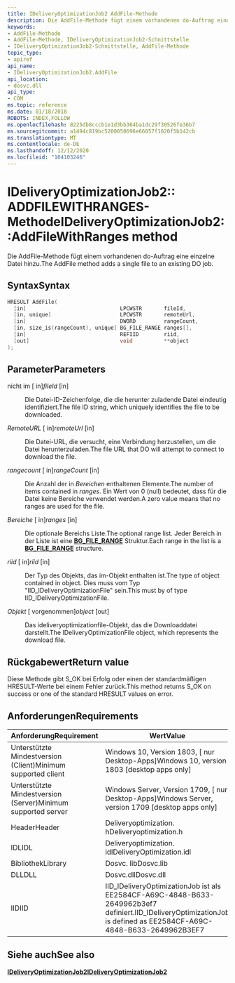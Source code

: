 ```yaml
---
title: IDeliveryOptimizationJob2 AddFile-Methode
description: Die AddFile-Methode fügt einem vorhandenen do-Auftrag eine einzelne Datei hinzu.
keywords:
- AddFile-Methode
- AddFile-Methode, IDeliveryOptimizationJob2-Schnittstelle
- IDeliveryOptimizationJob2-Schnittstelle, AddFile-Methode
topic_type:
- apiref
api_name:
- IDeliveryOptimizationJob2.AddFile
api_location:
- dosvc.dll
api_type:
- COM
ms.topic: reference
ms.date: 01/18/2018
ROBOTS: INDEX,FOLLOW
ms.openlocfilehash: 8225db8cccb1e1d3bb364ba1dc29f30526fe36b7
ms.sourcegitcommit: a1494c819bc5200050696e66057f1020f5b142cb
ms.translationtype: MT
ms.contentlocale: de-DE
ms.lasthandoff: 12/12/2020
ms.locfileid: "104103246"
---
```

# <a name="ideliveryoptimizationjob2addfilewithranges-method"></a><span data-ttu-id="4d8ff-106">IDeliveryOptimizationJob2:: ADDFILEWITHRANGES-Methode</span><span class="sxs-lookup"><span data-stu-id="4d8ff-106">IDeliveryOptimizationJob2::AddFileWithRanges method</span></span>

<span data-ttu-id="4d8ff-107">Die AddFile-Methode fügt einem vorhandenen do-Auftrag eine einzelne Datei hinzu.</span><span class="sxs-lookup"><span data-stu-id="4d8ff-107">The AddFile method adds a single file to an existing DO job.</span></span>

## <a name="syntax"></a><span data-ttu-id="4d8ff-108">Syntax</span><span class="sxs-lookup"><span data-stu-id="4d8ff-108">Syntax</span></span>

```C++
HRESULT AddFile(
  [in]                              LPCWSTR       fileId,
  [in, unique]                      LPCWSTR       remoteUrl,
  [in]                              DWORD         rangeCount,
  [in, size_is(rangeCount), unique] BG_FILE_RANGE ranges[],
  [in]                              REFIID        riid,
  [out]                             void          **object
);
```

## <a name="parameters"></a><span data-ttu-id="4d8ff-109">Parameter</span><span class="sxs-lookup"><span data-stu-id="4d8ff-109">Parameters</span></span>

<dl> <dt>

<span data-ttu-id="4d8ff-110">nicht im  \[ in\]</span><span class="sxs-lookup"><span data-stu-id="4d8ff-110">*fileId* \[in\]</span></span>
</dt> <dd>

<span data-ttu-id="4d8ff-111">Die Datei-ID-Zeichenfolge, die die herunter zuladende Datei eindeutig identifiziert.</span><span class="sxs-lookup"><span data-stu-id="4d8ff-111">The file ID string, which uniquely identifies the file to be downloaded.</span></span>

</dd> <dt>

<span data-ttu-id="4d8ff-112">*RemoteURL* \[ in\]</span><span class="sxs-lookup"><span data-stu-id="4d8ff-112">*remoteUrl* \[in\]</span></span>
</dt> <dd>

<span data-ttu-id="4d8ff-113">Die Datei-URL, die versucht, eine Verbindung herzustellen, um die Datei herunterzuladen.</span><span class="sxs-lookup"><span data-stu-id="4d8ff-113">The file URL that DO will attempt to connect to download the file.</span></span>

</dd> <dt>

<span data-ttu-id="4d8ff-114">*rangecount* \[ in\]</span><span class="sxs-lookup"><span data-stu-id="4d8ff-114">*rangeCount* \[in\]</span></span>
</dt> <dd>

<span data-ttu-id="4d8ff-115">Die Anzahl der in *Bereichen* enthaltenen Elemente.</span><span class="sxs-lookup"><span data-stu-id="4d8ff-115">The number of items contained in *ranges*.</span></span> <span data-ttu-id="4d8ff-116">Ein Wert von 0 (null) bedeutet, dass für die Datei keine Bereiche verwendet werden.</span><span class="sxs-lookup"><span data-stu-id="4d8ff-116">A zero value means that no ranges are used for the file.</span></span>

</dd> <dt>

<span data-ttu-id="4d8ff-117">*Bereiche* \[ in\]</span><span class="sxs-lookup"><span data-stu-id="4d8ff-117">*ranges* \[in\]</span></span>
</dt> <dd>

<span data-ttu-id="4d8ff-118">Die optionale Bereichs Liste.</span><span class="sxs-lookup"><span data-stu-id="4d8ff-118">The optional range list.</span></span> <span data-ttu-id="4d8ff-119">Jeder Bereich in der Liste ist eine [**BG_FILE_RANGE**](bg-file-range.md) Struktur.</span><span class="sxs-lookup"><span data-stu-id="4d8ff-119">Each range in the list is a [**BG_FILE_RANGE**](bg-file-range.md) structure.</span></span>

</dd> <dt>

<span data-ttu-id="4d8ff-120">*riid* \[ in\]</span><span class="sxs-lookup"><span data-stu-id="4d8ff-120">*riid* \[in\]</span></span>
</dt> <dd>

<span data-ttu-id="4d8ff-121">Der Typ des Objekts, das im-Objekt enthalten ist.</span><span class="sxs-lookup"><span data-stu-id="4d8ff-121">The type of object contained in object.</span></span> <span data-ttu-id="4d8ff-122">Dies muss vom Typ "IID_IDeliveryOptimizationFile" sein.</span><span class="sxs-lookup"><span data-stu-id="4d8ff-122">This must by of type IID_IDeliveryOptimizationFile.</span></span>

</dd> <dt>

<span data-ttu-id="4d8ff-123">*Objekt* \[ vorgenommen\]</span><span class="sxs-lookup"><span data-stu-id="4d8ff-123">*object* \[out\]</span></span>
</dt> <dd>

<span data-ttu-id="4d8ff-124">Das ideliveryoptimizationfile-Objekt, das die Downloaddatei darstellt.</span><span class="sxs-lookup"><span data-stu-id="4d8ff-124">The IDeliveryOptimizationFile object, which represents the download file.</span></span> 

</dd> </dl>

## <a name="return-value"></a><span data-ttu-id="4d8ff-125">Rückgabewert</span><span class="sxs-lookup"><span data-stu-id="4d8ff-125">Return value</span></span>

<span data-ttu-id="4d8ff-126">Diese Methode gibt S_OK bei Erfolg oder einen der standardmäßigen HRESULT-Werte bei einem Fehler zurück.</span><span class="sxs-lookup"><span data-stu-id="4d8ff-126">This method returns S_OK on success or one of the standard HRESULT values on error.</span></span>

## <a name="requirements"></a><span data-ttu-id="4d8ff-127">Anforderungen</span><span class="sxs-lookup"><span data-stu-id="4d8ff-127">Requirements</span></span>

| <span data-ttu-id="4d8ff-128">Anforderung</span><span class="sxs-lookup"><span data-stu-id="4d8ff-128">Requirement</span></span> | <span data-ttu-id="4d8ff-129">Wert</span><span class="sxs-lookup"><span data-stu-id="4d8ff-129">Value</span></span> |
|---------------------------|---------------------------------------------------------------------------------|
| <span data-ttu-id="4d8ff-130">Unterstützte Mindestversion (Client)</span><span class="sxs-lookup"><span data-stu-id="4d8ff-130">Minimum supported client</span></span>  | <span data-ttu-id="4d8ff-131">Windows 10, Version 1803, \[ nur Desktop-Apps\]</span><span class="sxs-lookup"><span data-stu-id="4d8ff-131">Windows 10, version 1803 \[desktop apps only\]</span></span>                                  |
| <span data-ttu-id="4d8ff-132">Unterstützte Mindestversion (Server)</span><span class="sxs-lookup"><span data-stu-id="4d8ff-132">Minimum supported server</span></span>  | <span data-ttu-id="4d8ff-133">Windows Server, Version 1709, \[ nur Desktop-Apps\]</span><span class="sxs-lookup"><span data-stu-id="4d8ff-133">Windows Server, version 1709 \[desktop apps only\]</span></span>                              |
| <span data-ttu-id="4d8ff-134">Header</span><span class="sxs-lookup"><span data-stu-id="4d8ff-134">Header</span></span>                    | <span data-ttu-id="4d8ff-135">Deliveryoptimization. h</span><span class="sxs-lookup"><span data-stu-id="4d8ff-135">Deliveryoptimization.h</span></span>                                                          |
| <span data-ttu-id="4d8ff-136">IDL</span><span class="sxs-lookup"><span data-stu-id="4d8ff-136">IDL</span></span>                       | <span data-ttu-id="4d8ff-137">Deliveryoptimization. idl</span><span class="sxs-lookup"><span data-stu-id="4d8ff-137">DeliveryOptimization.idl</span></span>                                                        |
| <span data-ttu-id="4d8ff-138">Bibliothek</span><span class="sxs-lookup"><span data-stu-id="4d8ff-138">Library</span></span>                   | <span data-ttu-id="4d8ff-139">Dosvc. lib</span><span class="sxs-lookup"><span data-stu-id="4d8ff-139">Dosvc.lib</span></span>                                                                       |
| <span data-ttu-id="4d8ff-140">DLL</span><span class="sxs-lookup"><span data-stu-id="4d8ff-140">DLL</span></span>                       | <span data-ttu-id="4d8ff-141">Dosvc.dll</span><span class="sxs-lookup"><span data-stu-id="4d8ff-141">Dosvc.dll</span></span>                                                                       |
| <span data-ttu-id="4d8ff-142">IID</span><span class="sxs-lookup"><span data-stu-id="4d8ff-142">IID</span></span>                       | <span data-ttu-id="4d8ff-143">IID_IDeliveryOptimizationJob ist als EE2584CF-A69C-4848-B633-2649962b3ef7 definiert.</span><span class="sxs-lookup"><span data-stu-id="4d8ff-143">IID_IDeliveryOptimizationJob is defined as EE2584CF-A69C-4848-B633-2649962B3EF7</span></span> |

## <a name="see-also"></a><span data-ttu-id="4d8ff-144">Siehe auch</span><span class="sxs-lookup"><span data-stu-id="4d8ff-144">See also</span></span>

[<span data-ttu-id="4d8ff-145">**IDeliveryOptimizationJob2**</span><span class="sxs-lookup"><span data-stu-id="4d8ff-145">**IDeliveryOptimizationJob2**</span></span>](ideliveryoptimizationjob2.md)
